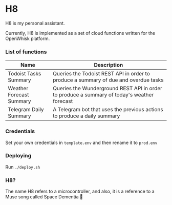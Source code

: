 # H8

H8 is my personal assistant.

Currently, H8 is implemented as a set of cloud functions written for the OpenWhisk platform.

### List of functions

| Name                      | Description  |
|---------------------------|--------------------|
| Todoist Tasks Summary     | Queries the Todoist REST API in order to produce a summary of due and overdue tasks |
| Weather Forecast Summary  | Queries the Wunderground REST API in order to produce a summary of today's weather forecast |
| Telegram Daily Summary    | A Telegram bot that uses the previous actions to produce a daily summary |


### Credentials
Set your own credentials in `template.env` and then rename it to `prod.env`

### Deploying

Run `./deploy.sh`


### H8?

The name H8 refers to a microcontroller, and also, it is a reference to a Muse song called Space Dementia 🚀
